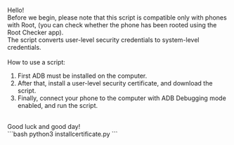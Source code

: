 Hello! <br>
Before we begin, please note that this script is compatible only with phones with Root, (you can check whether the phone has been rooted using the Root Checker app). <br>
The script converts user-level security credentials to system-level credentials. <br>
<br>
How to use a script: <br>
1. First ADB must be installed on the computer. <br>
2. After that, install a user-level security certificate, and download the script. <br>
3. Finally, connect your phone to the computer with ADB Debugging mode enabled, and run the script. <br>
<br>
Good luck and good day! 
<br>
```bash
python3 installcertificate.py
```

